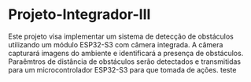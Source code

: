 # Projeto-Integrador-III
Este projeto visa implementar um sistema de detecção de obstáculos utilizando um módulo ESP32-S3 com câmera integrada. A câmera capturará imagens do ambiente e identificará a presença de obstáculos. Paraêmtros de distância de obstáculos serão detectados e transmitidas para um microcontrolador ESP32-S3 para que tomada de ações.
teste